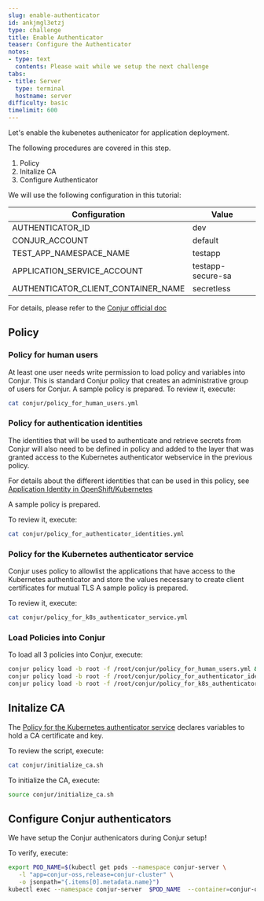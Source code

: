 ```yaml
---
slug: enable-authenticator
id: ankjmgl3etzj
type: challenge
title: Enable Authenticator
teaser: Configure the Authenticator
notes:
- type: text
  contents: Please wait while we setup the next challenge
tabs:
- title: Server
  type: terminal
  hostname: server
difficulty: basic
timelimit: 600
---
```

Let's enable the kubenetes authenicator for application deployment.

The following procedures are covered in this step.

1. Policy
2. Initalize CA
3. Configure Authenticator

We will use the following configuration in this tutorial:

| Configuration    | Value   |
|------------------|---------|
| AUTHENTICATOR_ID | dev     |
| CONJUR_ACCOUNT   | default |
| TEST_APP_NAMESPACE_NAME | testapp
| APPLICATION_SERVICE_ACCOUNT | testapp-secure-sa |
| AUTHENTICATOR_CLIENT_CONTAINER_NAME | secretless |

For details, please refer to the [Conjur official doc](https://docs.conjur.org/Latest/en/Content/Integrations/Kubernetes_deployApplicationCluster.htm?tocpath=Integrations%7COpenShift%252C%20Kubernetes%7C_____4)

## Policy

### Policy for human users

At least one user needs write permission to load policy and variables into Conjur. This is standard Conjur policy that creates an administrative group of users for Conjur.
A sample policy is prepared.
To review it, execute:

```bash
cat conjur/policy_for_human_users.yml
```

### Policy for authentication identities

The identities that will be used to authenticate and retrieve secrets from Conjur will also need to be defined in policy and added to the layer that was granted access to the Kubernetes authenticator webservice in the previous policy.

For details about the different identities that can be used in this policy, see [Application Identity in OpenShift/Kubernetes](https://docs.conjur.org/Latest/en/Content/Integrations/Kubernetes_AppIdentity.htm)

A sample policy is prepared.

To review it, execute:

```bash
cat conjur/policy_for_authenticator_identities.yml
```

### Policy for the Kubernetes authenticator service

Conjur uses policy to allowlist the applications that have access to the Kubernetes authenticator and store the values necessary to create client certificates for mutual TLS
A sample policy is prepared.

To review it, execute:

```bash
cat conjur/policy_for_k8s_authenticator_service.yml
```

### Load Policies into Conjur

To load all 3 policies into Conjur, execute:

```bash
conjur policy load -b root -f /root/conjur/policy_for_human_users.yml && \
conjur policy load -b root -f /root/conjur/policy_for_authenticator_identities.yml && \
conjur policy load -b root -f /root/conjur/policy_for_k8s_authenticator_service.yml
```

## Initalize CA

The [Policy for the Kubernetes authenticator service](https://docs.conjur.org/Latest/en/Content/Integrations/Kubernetes_deployApplicationCluster.htm?tocpath=Integrations%7COpenShift%252C%20Kubernetes%7C_____4#Define2) declares variables to hold a CA certificate and key.

To review the script, execute:

```bash
cat conjur/initialize_ca.sh
```

To initialize the CA, execute:

```bash
source conjur/initialize_ca.sh
```

## Configure Conjur authenticators

We have setup the Conjur authenicators during Conjur setup!

To verify, execute:

```bash
export POD_NAME=$(kubectl get pods --namespace conjur-server \
   -l "app=conjur-oss,release=conjur-cluster" \
   -o jsonpath="{.items[0].metadata.name}")
kubectl exec --namespace conjur-server  $POD_NAME  --container=conjur-oss -- env | grep CONJUR_AUTHENTICATORS
```
